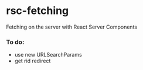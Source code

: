 # rsc-fetching

Fetching on the server with React Server Components

### To do:

- use new URLSearchParams
- get rid redirect